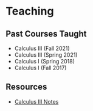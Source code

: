 # Teaching

## Past Courses Taught

- Calculus III (Fall 2021)
- Calculus III (Spring 2021)
- Calculus I (Spring 2018)
- Calculus I (Fall 2017)

## Resources

- [Calculus III Notes](https://drive.google.com/drive/folders/1AyqJ7jfbeH0G-PXHodhvTaRL__vqjD6g?usp=sharing)
